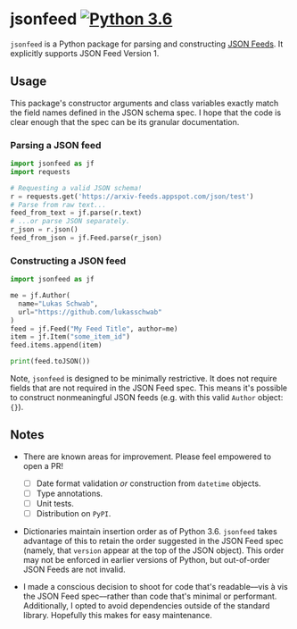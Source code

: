 # jsonfeed [![Python 3.6](https://img.shields.io/badge/python-3.7-blue.svg)](https://www.python.org/downloads/release/python-370/)

`jsonfeed` is a Python package for parsing and constructing [JSON Feeds](https://jsonfeed.org/version/1). It explicitly supports JSON Feed Version 1.

## Usage

This package's constructor arguments and class variables exactly match the field names defined in the JSON schema spec. I hope that the code is clear enough that the spec can be its granular documentation.

### Parsing a JSON feed

```python
import jsonfeed as jf
import requests

# Requesting a valid JSON schema!
r = requests.get('https://arxiv-feeds.appspot.com/json/test')
# Parse from raw text...
feed_from_text = jf.parse(r.text)
# ...or parse JSON separately.
r_json = r.json()
feed_from_json = jf.Feed.parse(r_json)
```

### Constructing a JSON feed

```python
import jsonfeed as jf

me = jf.Author(
  name="Lukas Schwab",
  url="https://github.com/lukasschwab"
)
feed = jf.Feed("My Feed Title", author=me)
item = jf.Item("some_item_id")
feed.items.append(item)

print(feed.toJSON())
```

Note, `jsonfeed` is designed to be minimally restrictive. It does not require fields that are not required in the JSON Feed spec. This means it's possible to construct nonmeaningful JSON feeds (e.g. with this valid `Author` object: `{}`).

## Notes

+ There are known areas for improvement. Please feel empowered to open a PR!
  - [ ] Date format validation *or* construction from `datetime` objects.
  - [ ] Type annotations.
  - [ ] Unit tests.
  - [ ] Distribution on `PyPI`.

+ Dictionaries maintain insertion order as of Python 3.6. `jsonfeed` takes advantage of this to retain the order suggested in the JSON Feed spec (namely, that `version` appear at the top of the JSON object). This order may not be enforced in earlier versions of Python, but out-of-order JSON Feeds are not invalid.

+ I made a conscious decision to shoot for code that's readable––vis à vis the JSON Feed spec––rather than code that's minimal or performant. Additionally, I opted to avoid dependencies outside of the standard library. Hopefully this makes for easy maintenance.
